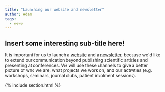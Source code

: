 ```yaml
---
title: "Launching our website and newsletter"
author: Adam
tags:
  - news
---
```


## Insert some interesting sub-title here!

It is important for us to launch a [website](https://hulmanlab.com) and a [newsletter](https://mailchi.mp/rm/hulman-lab-newsletter), 
because we'd like to extend our communication beyond publishing scientific articles and presenting at conferences. 
We will use these channels to give a better picture of who we are, what projects we work on, and our activities 
(e.g. workshops, seminars, journal clubs, patient involment sessions). 

{% include section.html %}
